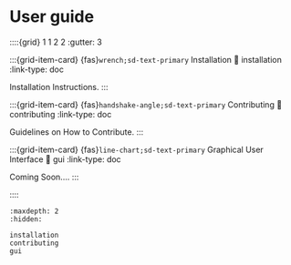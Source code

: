 # User guide

::::{grid} 1 1 2 2
:gutter: 3

:::{grid-item-card} {fas}`wrench;sd-text-primary` Installation
:link: installation
:link-type: doc

Installation Instructions.
:::

:::{grid-item-card} {fas}`handshake-angle;sd-text-primary` Contributing
:link: contributing
:link-type: doc

Guidelines on How to Contribute.
:::

:::{grid-item-card} {fas}`line-chart;sd-text-primary` Graphical User Interface
:link: gui
:link-type: doc

Coming Soon....
:::

::::


```{toctree}
:maxdepth: 2
:hidden:

installation
contributing
gui
```
